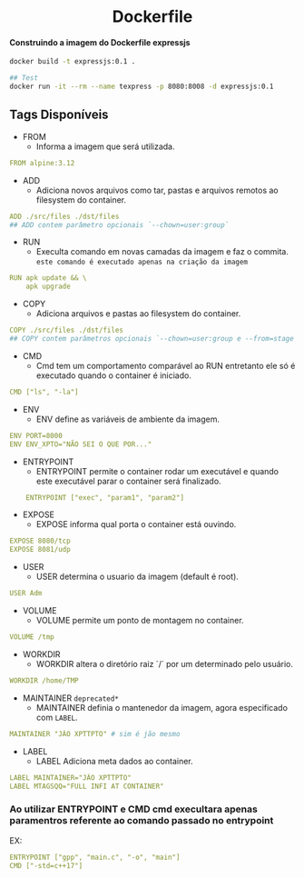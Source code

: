 <h1 align="center">Dockerfile</h1>

#### Construindo a imagem do Dockerfile expressjs

```sh
docker build -t expressjs:0.1 .

## Test
docker run -it --rm --name texpress -p 8080:8008 -d expressjs:0.1
```


## Tags Disponíveis

- FROM 
    - Informa a imagem que será utilizada.
```yml
FROM alpine:3.12
```
- ADD
    - Adiciona novos arquivos como tar, pastas e arquivos remotos ao filesystem do container.
```yml
ADD ./src/files ./dst/files
## ADD contem parâmetro opcionais `--chown=user:group`
```
- RUN
    - Execulta comando em novas camadas da imagem e faz o commita.
    `este comando é executado apenas na criação da imagem`
```yml
RUN apk update && \
    apk upgrade
```
- COPY
    - Adiciona arquivos e pastas ao filesystem do container.
```yml
COPY ./src/files ./dst/files
## COPY contem parâmetros opcionais `--chown=user:group e --from=stage`
```
- CMD
    - Cmd tem um comportamento comparável ao RUN entretanto ele só é executado quando o container é iniciado.
```yml
CMD ["ls", "-la"]
```
- ENV
    - ENV define as variáveis de ambiente da imagem.
```yml
ENV PORT=8000
ENV ENV_XPTO="NÃO SEI O QUE POR..."
```
- ENTRYPOINT
    - ENTRYPOINT permite o container rodar um executável e quando este executável parar o container será finalizado.
```yml
    ENTRYPOINT ["exec", "param1", "param2"]
```
- EXPOSE
    - EXPOSE informa qual porta o container está ouvindo.
```yml
EXPOSE 8080/tcp
EXPOSE 8081/udp
```
- USER
    - USER determina o usuario da imagem (default é root).
```yml
USER Adm
```
- VOLUME
    - VOLUME permite um ponto de montagem no container.
```yml
VOLUME /tmp
```
- WORKDIR
    - WORKDIR altera o diretório raiz ´/´ por um determinado pelo usuário.
```yml
WORKDIR /home/TMP
```
- MAINTAINER `deprecated*`
    - MAINTAINER definia o mantenedor da imagem, agora especificado com `LABEL`. 
```yml
MAINTAINER "JÃO XPTTPTO" # sim é jão mesmo
```
- LABEL
    - LABEL Adiciona meta dados ao container.
```yml
LABEL MAINTAINER="JÃO XPTTPTO"
LABEL MTAGSQQ="FULL INFI AT CONTAINER"
```

### Ao utilizar ENTRYPOINT e CMD cmd execultara apenas paramentros referente ao comando passado no entrypoint
EX:
```yml
ENTRYPOINT ["gpp", "main.c", "-o", "main"]
CMD ["-std=c++17"]
```
